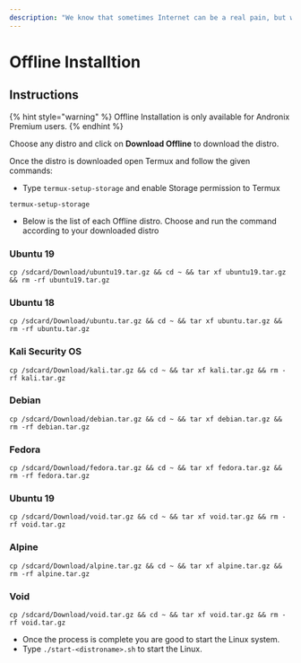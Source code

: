 ```yaml
---
description: "We know that sometimes Internet can be a real pain, but worry not! \U0001F605"
---
```


# Offline Installtion

## Instructions

{% hint style="warning" %}
Offline Installation is only available for Andronix Premium users.
{% endhint %}

Choose any distro and click on **Download Offline** to download the distro.

Once the distro is downloaded open Termux and follow the given commands:

* Type `termux-setup-storage` and enable Storage permission to Termux

```text
termux-setup-storage
```

* Below is the list of each Offline distro. Choose and run the command according to your downloaded distro

### Ubuntu 19

```text
cp /sdcard/Download/ubuntu19.tar.gz && cd ~ && tar xf ubuntu19.tar.gz && rm -rf ubuntu19.tar.gz
```

### Ubuntu 18

```text
cp /sdcard/Download/ubuntu.tar.gz && cd ~ && tar xf ubuntu.tar.gz && rm -rf ubuntu.tar.gz
```

### Kali Security OS

```text
cp /sdcard/Download/kali.tar.gz && cd ~ && tar xf kali.tar.gz && rm -rf kali.tar.gz
```

### Debian

```text
cp /sdcard/Download/debian.tar.gz && cd ~ && tar xf debian.tar.gz && rm -rf debian.tar.gz
```

### Fedora

```text
cp /sdcard/Download/fedora.tar.gz && cd ~ && tar xf fedora.tar.gz && rm -rf fedora.tar.gz
```

### Ubuntu 19

```text
cp /sdcard/Download/void.tar.gz && cd ~ && tar xf void.tar.gz && rm -rf void.tar.gz
```

### Alpine

```text
cp /sdcard/Download/alpine.tar.gz && cd ~ && tar xf alpine.tar.gz && rm -rf alpine.tar.gz
```

### Void

```text
cp /sdcard/Download/void.tar.gz && cd ~ && tar xf void.tar.gz && rm -rf void.tar.gz
```

* Once the process is complete you are good to start the Linux system.
* Type `./start-<distroname>.sh` to start the Linux.  

